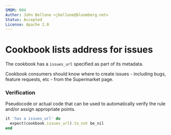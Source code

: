 ```yaml
---
SMQM: 004
Author: John Bellone <jbellone@bloomberg.net>
Status: Accepted
License: Apache 2.0
---
```


# Cookbook lists address for issues

The cookbook has a `issues_url` specified as part of its metadata.

Cookbook consumers should know where to create issues - including
bugs, feature requests, etc - from the Supermarket page.

### Verification

Pseudocode or actual code that can be used to automatically verify the rule and/or assign appropriate points.

```ruby
it 'has a issues_url' do
  expect(cookbook.issues_url).to_not be_nil
end
```
